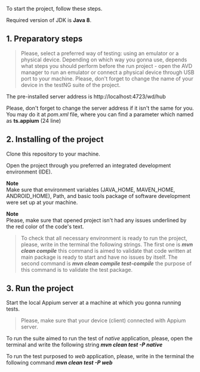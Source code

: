 To start the project, follow these steps.

Required version of JDK is **Java 8**.

## **1. Preparatory steps**
>Please, select a preferred way of testing: using an emulator or a physical device. Depending on which way you gonna use, depends what steps you should perform before the run project - open the AVD manager to run an emulator or connect a physical device through USB port to your machine. Please, don't forget to change the name of your device in the testNG suite of the project.

The pre-installed server address is http://localhost:4723/wd/hub

Please, don't forget to change the server address if it isn't the same for you. You may do it at *pom.xml* file, where you can find a parameter which named as **ts.appium** (24 line)

## **2. Installing of the project**
Clone this repository to your machine.

Open the project through you preferred an integrated development environment (IDE).

**Note**  
Make sure that environment variables (JAVA_HOME, MAVEN_HOME, ANDROID_HOME), Path, and basic tools package of software development were set up at your machine.

**Note**  
Please, make sure that opened project isn't had any issues underlined by the red color of the code's text.

>To check that all necessary environment is ready to run the project, please, write in the terminal the following strings.
The first one is ***mvn clean compile*** this command is aimed to validate that code written at main package is ready to start and have no issues by itself.
The second command is ***mvn clean compile test-compile*** the purpose of this command is to validate the test package.


## **3. Run the project**
Start the local Appium server at a machine at which you gonna running tests.
>Please, make sure that your device (client) connected with Appium server.

To run the suite aimed to run the test of *native* application, please, open the terminal and write the following string  ***mvn clean test -P native***

To run the test purposed to *web* application, please, write in the terminal the following command ***mvn clean test -P web***
